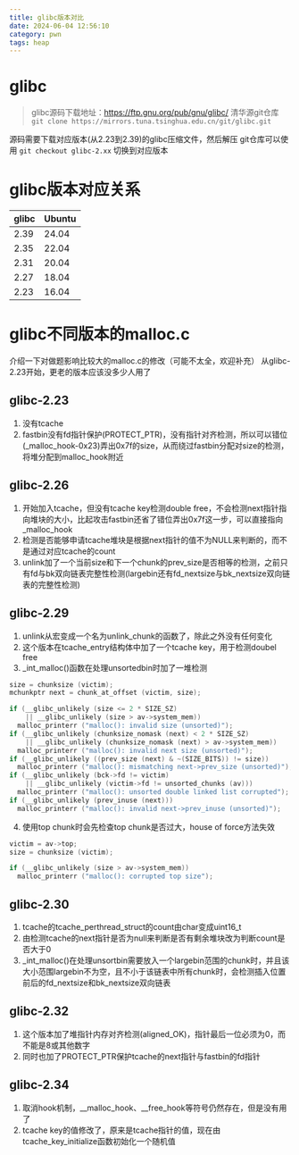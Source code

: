 ```yaml
---
title: glibc版本对比
date: 2024-06-04 12:56:10
category: pwn
tags: heap
---
```


# glibc
> glibc源码下载地址：https://ftp.gnu.org/pub/gnu/glibc/
> 清华源git仓库 `git clone https://mirrors.tuna.tsinghua.edu.cn/git/glibc.git`

源码需要下载对应版本(从2.23到2.39)的glibc压缩文件，然后解压
git仓库可以使用 `git checkout glibc-2.xx` 切换到对应版本

# glibc版本对应关系
|glibc|Ubuntu|
|-----|------|
|2.39 |24.04 |
|2.35 |22.04 |
|2.31 |20.04 |
|2.27 |18.04 |
|2.23 |16.04 |

# glibc不同版本的malloc.c
介绍一下对做题影响比较大的malloc.c的修改（可能不太全，欢迎补充）
从glibc-2.23开始，更老的版本应该没多少人用了

## glibc-2.23
1. 没有tcache
2. fastbin没有fd指针保护(PROTECT_PTR)，没有指针对齐检测，所以可以错位(_malloc_hook-0x23)弄出0x7f的size，从而绕过fastbin分配对size的检测，将堆分配到malloc_hook附近

## glibc-2.26
1. 开始加入tcache，但没有tcache key检测double free，不会检测next指针指向堆块的大小，比起攻击fastbin还省了错位弄出0x7f这一步，可以直接指向_malloc_hook
2. 检测是否能够申请tcache堆块是根据next指针的值不为NULL来判断的，而不是通过对应tcache的count
3. unlink加了一个当前size和下一个chunk的prev_size是否相等的检测，之前只有fd与bk双向链表完整性检测(largebin还有fd_nextsize与bk_nextsize双向链表的完整性检测)

## glibc-2.29
1. unlink从宏变成一个名为unlink_chunk的函数了，除此之外没有任何变化
2. 这个版本在tcache_entry结构体中加了一个tcache key，用于检测doubel free
3. _int_malloc()函数在处理unsortedbin时加了一堆检测
```c
size = chunksize (victim);
mchunkptr next = chunk_at_offset (victim, size);

if (__glibc_unlikely (size <= 2 * SIZE_SZ)
    || __glibc_unlikely (size > av->system_mem))
  malloc_printerr ("malloc(): invalid size (unsorted)");
if (__glibc_unlikely (chunksize_nomask (next) < 2 * SIZE_SZ)
    || __glibc_unlikely (chunksize_nomask (next) > av->system_mem))
  malloc_printerr ("malloc(): invalid next size (unsorted)");
if (__glibc_unlikely ((prev_size (next) & ~(SIZE_BITS)) != size))
  malloc_printerr ("malloc(): mismatching next->prev_size (unsorted)");
if (__glibc_unlikely (bck->fd != victim)
    || __glibc_unlikely (victim->fd != unsorted_chunks (av)))
  malloc_printerr ("malloc(): unsorted double linked list corrupted");
if (__glibc_unlikely (prev_inuse (next)))
  malloc_printerr ("malloc(): invalid next->prev_inuse (unsorted)");
```
4. 使用top chunk时会先检查top chunk是否过大，house of force方法失效
```c
victim = av->top;
size = chunksize (victim);

if (__glibc_unlikely (size > av->system_mem))
  malloc_printerr ("malloc(): corrupted top size");
```

## glibc-2.30
1. tcache的tcache_perthread_struct的count由char变成uint16_t
2. 由检测tcache的next指针是否为null来判断是否有剩余堆块改为判断count是否大于0
3. _int_malloc()在处理unsortbin需要放入一个largebin范围的chunk时，并且该大小范围largebin不为空，且不小于该链表中所有chunk时，会检测插入位置前后的fd_nextsize和bk_nextsize双向链表

## glibc-2.32
1. 这个版本加了堆指针内存对齐检测(aligned_OK)，指针最后一位必须为0，而不能是8或其他数字
2. 同时也加了PROTECT_PTR保护tcache的next指针与fastbin的fd指针

## glibc-2.34
1. 取消hook机制，__malloc_hook、__free_hook等符号仍然存在，但是没有用了
2. tcache key的值修改了，原来是tcache指针的值，现在由tcache_key_initialize函数初始化一个随机值


